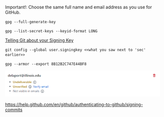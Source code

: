 
Important!: Choose the same full name and email address as you use for GitHub.
```
gpg --full-generate-key
```


```
gpg --list-secret-keys --keyid-format LONG
```

[Telling Git about your Signing Key](https://help.github.com/en/github/authenticating-to-github/telling-git-about-your-signing-key)

```
git config --global user.signingkey <<what you saw next to 'sec' earlier>>
```

```
gpg --armor --export 8B12B2C747E44BF8  
```

![](VerifyEmail.png)

https://help.github.com/en/github/authenticating-to-github/signing-commits
